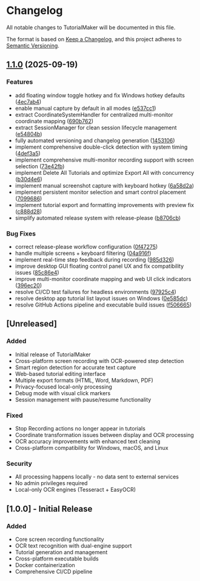 # Changelog

All notable changes to TutorialMaker will be documented in this file.

The format is based on [Keep a Changelog](https://keepachangelog.com/en/1.0.0/),
and this project adheres to [Semantic Versioning](https://semver.org/spec/v2.0.0.html).

## [1.1.0](https://github.com/groundedtako/scribe_local/compare/v1.0.0...v1.1.0) (2025-09-19)


### Features

* add floating window toggle hotkey and fix Windows hotkey defaults ([4ec7ab4](https://github.com/groundedtako/scribe_local/commit/4ec7ab44f9b6fa0484fb84c0b80a518d3f3448b9))
* enable manual capture by default in all modes ([e537cc1](https://github.com/groundedtako/scribe_local/commit/e537cc1188d45caacfd161dde267d61d867bb302))
* extract CoordinateSystemHandler for centralized multi-monitor coordinate mapping ([690b762](https://github.com/groundedtako/scribe_local/commit/690b7623cd63d0d66f7465312848fd7ce95e0802))
* extract SessionManager for clean session lifecycle management ([e54804b](https://github.com/groundedtako/scribe_local/commit/e54804b3f313db9ce71d7ef42b79c60a9b6a2425))
* fully automated versioning and changelog generation ([1453106](https://github.com/groundedtako/scribe_local/commit/14531063cce5340b462fe4a9a0e5c61b0df9b25e))
* implement comprehensive double-click detection with system timing ([4def3a5](https://github.com/groundedtako/scribe_local/commit/4def3a542998fee5a35eef0f721f6338cb8cd558))
* implement comprehensive multi-monitor recording support with screen selection ([73e42fb](https://github.com/groundedtako/scribe_local/commit/73e42fb01516d0f873ee3c51d30bfd9c63f74927))
* implement Delete All Tutorials and optimize Export All with concurrency ([b30d4e6](https://github.com/groundedtako/scribe_local/commit/b30d4e6ed835439a899bf33d5eed31f7cea8e764))
* implement manual screenshot capture with keyboard hotkey ([6a58d2a](https://github.com/groundedtako/scribe_local/commit/6a58d2a57df5c102c0fafac9c468ac1704580255))
* implement persistent monitor selection and smart control placement ([7099686](https://github.com/groundedtako/scribe_local/commit/7099686b596bc7b84f0a7182c9b5e12be634676b))
* implement tutorial export and formatting improvements with preview fix ([c888d28](https://github.com/groundedtako/scribe_local/commit/c888d28cbc26cf0b9da4e1ba9ea07c381a394a69))
* simplify automated release system with release-please ([b8706cb](https://github.com/groundedtako/scribe_local/commit/b8706cb3a12e77ff5b46df3c2af0e814221ae6e1))


### Bug Fixes

* correct release-please workflow configuration ([0f47275](https://github.com/groundedtako/scribe_local/commit/0f472753ca15d52fb0914cc431883dc00dcb94df))
* handle multiple screens + keyboard filtering ([04a916f](https://github.com/groundedtako/scribe_local/commit/04a916f07cc976c73ccfd0ab5c1b702fc384ecd4))
* implement real-time step feedback during recording ([985d326](https://github.com/groundedtako/scribe_local/commit/985d326b0af18e39e8427cdfb9f2784a8f6b08b4))
* improve desktop GUI floating control panel UX and fix compatibility issues ([85c86e4](https://github.com/groundedtako/scribe_local/commit/85c86e472c607408a6110ddd990bf4dc1c36a585))
* improve multi-monitor coordinate mapping and web UI click indicators ([396ec20](https://github.com/groundedtako/scribe_local/commit/396ec206845dafadde0bf532440ad6096a4c6f40))
* resolve CI/CD test failures for headless environments ([97925c4](https://github.com/groundedtako/scribe_local/commit/97925c47df739d2639fcabb33bfc5d4cbc73e61c))
* resolve desktop app tutorial list layout issues on Windows ([0e585dc](https://github.com/groundedtako/scribe_local/commit/0e585dc12c810897376293f520c7dab4a0a32709))
* resolve GitHub Actions pipeline and executable build issues ([f506665](https://github.com/groundedtako/scribe_local/commit/f506665f23d401d6873b34ec1aabaea15433ef31))

## [Unreleased]

### Added
- Initial release of TutorialMaker
- Cross-platform screen recording with OCR-powered step detection
- Smart region detection for accurate text capture
- Web-based tutorial editing interface
- Multiple export formats (HTML, Word, Markdown, PDF)
- Privacy-focused local-only processing
- Debug mode with visual click markers
- Session management with pause/resume functionality

### Fixed
- Stop Recording actions no longer appear in tutorials
- Coordinate transformation issues between display and OCR processing
- OCR accuracy improvements with enhanced text cleaning
- Cross-platform compatibility for Windows, macOS, and Linux

### Security
- All processing happens locally - no data sent to external services
- No admin privileges required
- Local-only OCR engines (Tesseract + EasyOCR)

## [1.0.0] - Initial Release

### Added
- Core screen recording functionality
- OCR text recognition with dual-engine support
- Tutorial generation and management
- Cross-platform executable builds
- Docker containerization
- Comprehensive CI/CD pipeline
